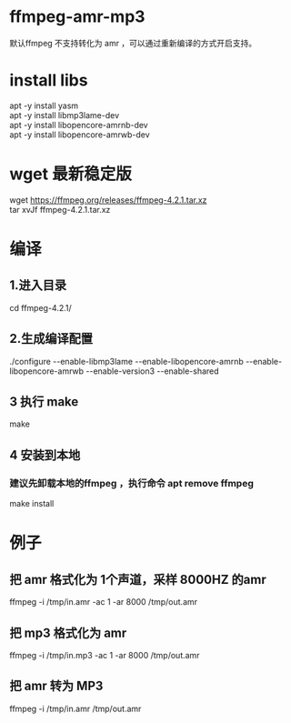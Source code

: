 # ffmpeg-amr-mp3

默认ffmpeg 不支持转化为 amr ，可以通过重新编译的方式开启支持。

# install libs 

apt -y install yasm  
apt -y install  libmp3lame-dev  
apt -y install libopencore-amrnb-dev  
apt -y install libopencore-amrwb-dev  

# wget 最新稳定版
wget https://ffmpeg.org/releases/ffmpeg-4.2.1.tar.xz  
tar xvJf ffmpeg-4.2.1.tar.xz 

# 编译 

## 1.进入目录
cd ffmpeg-4.2.1/

## 2.生成编译配置
./configure --enable-libmp3lame --enable-libopencore-amrnb --enable-libopencore-amrwb --enable-version3 --enable-shared

## 3 执行 make
make

## 4 安装到本地
### 建议先卸载本地的ffmpeg ，执行命令 apt remove ffmpeg 
make install 




# 例子

## 把 amr 格式化为 1个声道，采样 8000HZ 的amr
ffmpeg -i /tmp/in.amr -ac 1 -ar 8000 /tmp/out.amr

## 把 mp3 格式化为 amr
ffmpeg -i /tmp/in.mp3 -ac 1 -ar 8000 /tmp/out.amr

## 把 amr 转为 MP3
ffmpeg -i /tmp/in.amr /tmp/out.amr



